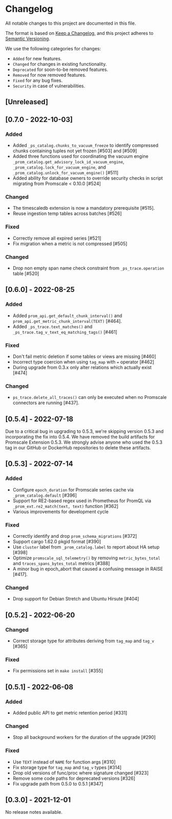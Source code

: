 # Changelog
All notable changes to this project are documented in this file.

The format is based on [Keep a Changelog](https://keepachangelog.com/en/1.0.0/),
and this project adheres to [Semantic Versioning](https://semver.org/spec/v2.0.0.html).

We use the following categories for changes:
- `Added` for new features.
- `Changed` for changes in existing functionality.
- `Deprecated` for soon-to-be removed features.
- `Removed` for now removed features.
- `Fixed` for any bug fixes.
- `Security` in case of vulnerabilities.

## [Unreleased]

## [0.7.0 - 2022-10-03]

### Added

- Added `_ps_catalog.chunks_to_vacuum_freeze` to identify compressed chunks
  containing tuples not yet frozen [#503] and [#509]
- Added three functions used for coordinating the vacuum engine
  `_prom_catalog.get_advisory_lock_id_vacuum_engine`,
  `_prom_catalog.lock_for_vacuum_engine`, and
  `_prom_catalog.unlock_for_vacuum_engine()` [#511]
- Added ability for database owners to override security checks in script migrating from Promscale < 0.10.0 [#524]

### Changed

- The timescaledb extension is now a mandatory prerequisite [#515].
- Reuse ingestion temp tables across batches [#526]

### Fixed

- Correctly remove all expired series [#521]
- Fix migration when a metric is not compressed [#505]

### Changed

- Drop non empty span name check constraint from `_ps_trace.operation` table [#520]

## [0.6.0] - 2022-08-25

### Added

- Added `prom_api.get_default_chunk_interval()` and `prom_api.get_metric_chunk_interval(TEXT)` [#464].
- Added `_ps_trace.text_matches()` and `_ps_trace.tag_v_text_eq_matching_tags()` [#461]

### Fixed

- Don't fail metric deletion if some tables or views are missing [#460]
- Incorrect type coercion when using `tag_map` with `=` operator [#462]
- During upgrade from 0.3.x only alter relations which actually exist [#474]

### Changed

- `ps_trace.delete_all_traces()` can only be executed when no Promscale connectors are running [#437].

## [0.5.4] - 2022-07-18

Due to a critical bug in upgrading to 0.5.3, we're skipping version 0.5.3 and
incorporating the fix into 0.5.4. We have removed the build artifacts for
Promscale Extension 0.5.3. We strongly advise anyone who used the 0.5.3 tag in
our GitHub or DockerHub repositories to delete these artifacts.

## [0.5.3] - 2022-07-14

### Added

- Configure `epoch_duration` for Promscale series cache via `_prom_catalog.default` [#396]
- Support for RE2-based regex used in Prometheus for PromQL via `_prom_ext.re2_match(text, text)` function [#362]
- Various improvements for development cycle

### Fixed

- Correctly identify and drop `prom_schema_migrations` [#372]
- Support cargo 1.62.0 pkgid format [#390]
- Use `cluster` label from `_prom_catalog.label` to report about HA setup [#398]
- Optimize `promscale_sql_telemetry()` by removing `metric_bytes_total` and `traces_spans_bytes_total` metrics [#388]
- A minor bug in epoch_abort that caused a confusing message in RAISE [#417].

### Changed

- Drop support for Debian Stretch and Ubuntu Hirsute [#404]

## [0.5.2] - 2022-06-20

### Changed

- Correct storage type for attributes deriving from `tag_map` and `tag_v` [#365]

### Fixed

- Fix permissions set in `make install` [#355]

## [0.5.1] - 2022-06-08

### Added

- Added public API to get metric retention period [#331]

### Changed

- Stop all background workers for the duration of the upgrade [#290]

### Fixed

- Use `TEXT` instead of `NAME` for function args [#310]
- Fix storage type for `tag_map` and `tag_v` types [#314]
- Drop old versions of func/proc where signature changed [#323]
- Remove some code paths for deprecated versions [#326]
- Fix upgrade path from 0.5.0 to 0.5.1 [#347]

## [0.3.0] - 2021-12-01

No release notes available.
